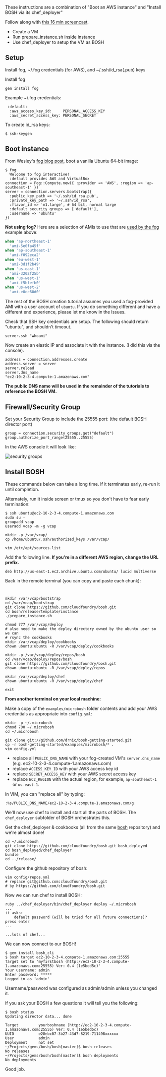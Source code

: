 These instructions are a combination of "Boot an AWS instance" and "Install BOSH via its chef_deployer"

Follow along with [this 16 min screencast](https://vimeo.com/40484383).

* Create a VM
* Run prepare_instance.sh inside instance
* Use chef_deployer to setup the VM as BOSH

## Setup

Install fog, \~/.fog credentials (for AWS), and \~/.ssh/id_rsa(.pub) keys

Install fog

```
gem install fog
```

Example \~/.fog credentials:

```
 :default:
  :aws_access_key_id:     PERSONAL_ACCESS_KEY
  :aws_secret_access_key: PERSONAL_SECRET
```
To create id_rsa keys:

```
$ ssh-keygen
```

## Boot instance

From Wesley's [fog blog post](http://www.engineyard.com/blog/2011/spinning-up-cloud-compute-instances/ "Spinning Up Cloud Compute Instances | Engine Yard Blog"), boot a vanilla Ubuntu 64-bit image:

```
$ fog
  Welcome to fog interactive!
  :default provides AWS and VirtualBox
connection = Fog::Compute.new({ :provider => 'AWS', :region => 'ap-southeast-1' })
server = connection.servers.bootstrap({
  :public_key_path => '~/.ssh/id_rsa.pub',
  :private_key_path => '~/.ssh/id_rsa',
  :flavor_id => 'm1.large', # 64 bit, normal large
  :default_security_groups => ['default'],
  :username => 'ubuntu'
})
```

**Not using fog?** Here are a selection of AMIs to use that are [used by the fog](https://github.com/fog/fog/blob/master/lib/fog/aws/models/compute/server.rb#L55-66) example above:

```ruby
when 'ap-northeast-1'
  'ami-5e0fa45f'
when 'ap-southeast-1'
  'ami-f092eca2'
when 'eu-west-1'
  'ami-3d1f2b49'
when 'us-east-1'
  'ami-3202f25b'
when 'us-west-1'
  'ami-f5bfefb0'
when 'us-west-2'
  'ami-e0ec60d0'
```

The rest of the BOSH creation tutorial assumes you used a fog-provided AMI with a user account of `ubuntu`. If you do something different and have a different end experience, please let me know in the Issues.

Check that SSH key credentials are setup. The following should return "ubuntu", and shouldn't timeout.

```
server.ssh "whoami"
```

Now create an elastic IP and associate it with the instance. (I did this via the console).

```
address = connection.addresses.create
address.server = server
server.reload
server.dns_name
"ec2-10-2-3-4.compute-1.amazonaws.com"
```

**The public DNS name will be used in the remainder of the tutorials to reference the BOSH VM.**

## Firewall/Security Group

Set your Security Group to include the 25555 port: (the default BOSH director port)

```
group = connection.security_groups.get("default")
group.authorize_port_range(25555..25555)
```

In the AWS console it will look like:

![security groups](https://img.skitch.com/20120414-m9g6ndg3gfjs7kdqhbp2y9a6y.png)

## Install BOSH

These commands below can take a long time. If it terminates early, re-run it until completion.

Alternately, run it inside screen or tmux so you don't have to fear early termination:

```
$ ssh ubuntu@ec2-10-2-3-4.compute-1.amazonaws.com
sudo su -
groupadd vcap 
useradd vcap -m -g vcap

mkdir -p /var/vcap/
cp /home/ubuntu/.ssh/authorized_keys /var/vcap/

vim /etc/apt/sources.list
```

Add the following line. **If you're in a different AWS region, change the URL prefix.**

```
deb http://us-east-1.ec2.archive.ubuntu.com/ubuntu/ lucid multiverse
```

Back in the remote terminal (you can copy and paste each chunk):

```


mkdir /var/vcap/bootstrap
cd /var/vcap/bootstrap
git clone https://github.com/cloudfoundry/bosh.git
cd bosh/release/template/instance
./prepare_instance.sh

chmod 777 /var/vcap/deploy
# also need to make the deploy directory owned by the ubuntu user so we can
# rsync the cookbooks
mkdir /var/vcap/deploy/cookbooks
chown ubuntu:ubuntu -R /var/vcap/deploy/cookbooks

mkdir -p /var/vcap/deploy/repos/bosh
cd /var/vcap/deploy/repos/bosh
git clone https://github.com/cloudfoundry/bosh.git
chown ubuntu:ubuntu -R /var/vcap/deploy/repos

mkdir /var/vcap/deploy/chef
chown ubuntu:ubuntu -R /var/vcap/deploy/chef

exit
```

**From another terminal on your local machine:**

Make a copy of the `examples/microbosh` folder contents and add your AWS credentials as appropriate into `config.yml`:

```
mkdir -p ~/.microbosh
chmod 700 ~/.microbosh
cd ~/.microbosh

git clone git://github.com/drnic/bosh-getting-started.git
cp -r bosh-getting-started/examples/microbosh/* .
vim config.yml
```

* replace all `PUBLIC_DNS_NAME` with your fog-created VM's `server.dns_name` (e.g. ec2-10-2-3-4.compute-1.amazonaws.com)
* replace `ACCESS_KEY_ID` with your AWS access key id
* replace `SECRET_ACCESS_KEY` with your AWS secret access key
* replace `EC2_REGION` with the actual region, for example, `ap-southeast-1` or `us-east-1`.

In VIM, you can "replace all" by typing:

```
:%s/PUBLIC_DNS_NAME/ec2-10-2-3-4.compute-1.amazonaws.com/g
```

We'll now use chef to install and start all the parts of BOSH. The `chef_deployer` subfolder of BOSH orchestrates this.

Get the chef_deployer & cookbooks (all from the same [bosh](https://github.com/cloudfoundry/bosh) repository) and we're almost done!

```
cd ~/.microbosh
git clone https://github.com/cloudfoundry/bosh.git bosh_deployed
cd bosh_deployed/chef_deployer
bundle
cd ../release/
```

Configure the github repository of bosh:
```
vim config/repos.yml
# replace git@github.com:cloudfoundry/bosh.git
# by https://github.com/cloudfoundry/bosh.git
```

Now we can run chef to install BOSH:

```
ruby ../chef_deployer/bin/chef_deployer deploy ~/.microbosh
...
it asks:
    default password (will be tried for all future connections)?
press enter
...

...lots of chef...
```

We can now connect to our BOSH!

```
$ gem install bosh_cli
$ bosh target ec2-10-2-3-4.compute-1.amazonaws.com:25555
Target set to 'myfirstbosh (http://ec2-10-2-3-4.compute-1.amazonaws.com:25555) Ver: 0.4 (1e5bed5c)'
Your username: admin
Enter password: *****
Logged in as 'admin'
```

Username/password was configured as admin/admin unless you changed it.

If you ask your BOSH a few questions it will tell you the following:

```
$ bosh status
Updating director data... done

Target         yourboshname (http://ec2-10-2-3-4.compute-1.amazonaws.com:25555) Ver: 0.4 (1e5bed5c)
UUID           e28ebc07-3b27-43d7-8219-711498xxxxxx
User           admin
Deployment     not set
~/Projects/gems/bosh/bosh[master]$ bosh releases
No releases
~/Projects/gems/bosh/bosh[master]$ bosh deployments
No deployments
```

Good job.

